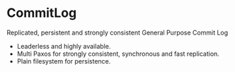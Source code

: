 # CommitLog
Replicated, persistent and strongly consistent General Purpose Commit Log

- Leaderless and highly available.
- Multi Paxos for strongly consistent, synchronous and fast replication.
- Plain filesystem for persistence.
